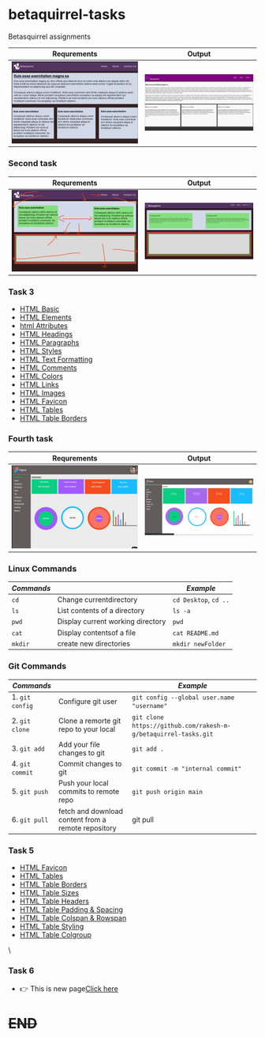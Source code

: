 # betaquirrel-tasks

Betasquirrel assignments

| Requrements                     | Output                       |
| ------------------------------- | ---------------------------- |
| ![task 1](images/task-1req.png) | ![Task 1](images/task-1.png) |

### **Second task**

| Requrements                     | Output                       |
| ------------------------------- | ---------------------------- |
| ![task 2](images/task2-req.png) | ![Task 2](images/task-2.png) |

### **Task 3**

- [HTML Basic](https://www.w3schools.com/html/default.asp)
- [HTML Elements](https://www.w3schools.com/html/html_basic.asp)
- [html Attributes](https://www.w3schools.com/html/html_attributes.asp)
- [HTML Headings](https://www.w3schools.com/html/html_headings.asp)
- [HTML Paragraphs](https://www.w3schools.com/html/html_paragraphs.asp)
- [HTML Styles](https://www.w3schools.com/html/html_styles.asp)
- [HTML Text Formatting](https://www.w3schools.com/html/html_formatting.asp)
- [HTML Comments](https://www.w3schools.com/html/html_comments.asp)
- [HTML Colors](https://www.w3schools.com/html/html_colors.asp)
- [HTML Links](https://www.w3schools.com/html/html_links.asp)
- [HTML Images](https://www.w3schools.com/html/html_images.asp)
- [HTML Favicon](https://www.w3schools.com/html/html_favicon.asp)
- [HTML Tables](https://www.w3schools.com/html/html_tables.asp)
- [HTML Table Borders](https://www.w3schools.com/html/html_table_borders.asp)

### **Fourth task**

| Requrements                     | Output                       |
| ------------------------------- | ---------------------------- |
| ![task 4](images/task4-req.png) | ![Task 4](images/task-4.png) |

### **Linux Commands**

| _Commands_ |                                   | _Example_             |
| ---------- | --------------------------------- | --------------------- |
| `cd`       | Change currentdirectory           | `cd Desktop`, `cd ..` |
| `ls`       | List contents of a directory      | `ls -a`               |
| `pwd`      | Display current working directory | `pwd`                 |
| `cat`      | Display contentsof a file         | `cat README.md`       |
| `mkdir`    | create new directories            | `mkdir newFolder`     |

### **Git Commands**

| _Commands_      |                                                     | _Example_                                                       |
| --------------- | --------------------------------------------------- | --------------------------------------------------------------- |
| 1. `git config` | Configure git user                                  | `git config --global user.name "username"`                      |
| 2. `git clone`  | Clone a remorte git repo to your local              | `git clone https://github.com/rakesh-m-g/betaquirrel-tasks.git` |
| 3. `git add`    | Add your file changes to git                        | `git add .`                                                     |
| 4. `git commit` | Commit changes to git                               | `git commit -m "internal commit"`                               |
| 5. `git push`   | Push your local commits to remote repo              | `git push origin main`                                          |
| 6. `git pull`   | fetch and download content from a remote repository | git pull <remote>                                               |

### Task 5

- [HTML Favicon](https://www.w3schools.com/html/html_favicon.asp)
- [HTML Tables](https://www.w3schools.com/html/html_tables.asp)
- [HTML Table Borders](https://www.w3schools.com/html/html_table_borders.asp)
- [HTML Table Sizes](https://www.w3schools.com/html/html_table_sizes.asp)
- [HTML Table Headers](https://www.w3schools.com/html/html_table_headers.asp)
- [HTML Table Padding & Spacing](https://www.w3schools.com/html/html_table_padding_spacing.asp)
- [HTML Table Colspan & Rowspan](https://www.w3schools.com/html/html_table_colspan_rowspan.asp)
- [HTML Table Styling](https://www.w3schools.com/html/html_table_styling.asp)
- [HTML Table Colgroup](https://www.w3schools.com/html/html_table_colgroup.asp)

\\

### **Task 6**

- 👉 This is new page[Click here](https://rakesh-m-g.github.io/betaquirrel-tasks/)

# ~~END~~
